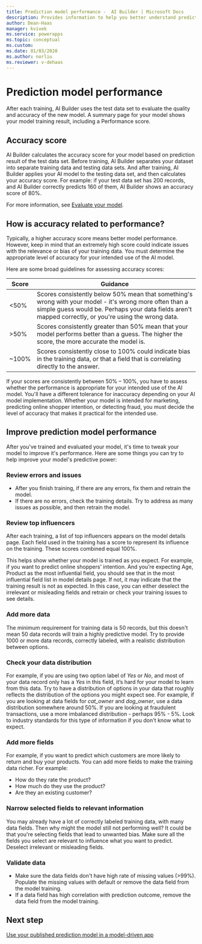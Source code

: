 ```yaml
---
title: Prediction model performance -  AI Builder | Microsoft Docs
description: Provides information to help you better understand prediction model performance, and how performance scores are calculated
author: Dean-Haas
manager: kvivek
ms.service: powerapps
ms.topic: conceptual
ms.custom: 
ms.date: 01/03/2020
ms.author: norliu
ms.reviewer: v-dehaas
---
```


# Prediction model performance

After each training, AI Builder uses the test data set to evaluate the quality and accuracy of the new model. A summary page for your model shows your model training result, including a Performance score.

## Accuracy score

AI Builder calculates the accuracy score for your model based on prediction result of the test data set. Before training, AI Builder separates your dataset into separate training data and testing data sets. And after training, AI Builder applies your AI model to the testing data set, and then calculates your accuracy score. For example: if your test data set has 200 records, and AI Builder correctly predicts 160 of them, AI Builder shows an accuracy score of 80%.

For more information, see [Evaluate your model](manage-model.md#evaluate-your-model).

## How is accuracy related to performance?

Typically, a higher accuracy score means better model performance. However, keep in mind that an extremely high score could indicate issues with the relevance or bias of your training data. You must determine the appropriate level of accuracy for your intended use of the AI model.

Here are some broad guidelines for assessing accuracy scores:

|Score |Guidance  |
|---------|---------|
|<50%|Scores consistently below 50% mean that something's wrong with your model - it's wrong more often than a simple guess would be. Perhaps your data fields aren't mapped correctly, or you're using the wrong data. |
|>50% |Scores consistently greater than 50% mean that your model performs better than a guess. The higher the score, the more accurate the model is.|
|~100%|Scores consistently close to 100% could indicate bias in the training data, or that a field that is correlating directly to the answer. |

If your scores are consistently between 50% – 100%, you have to assess whether the performance is appropriate for your intended use of the AI model. You'll have a different tolerance for inaccuracy depending on your AI model implementation. Whether your model is intended for marketing, predicting online shopper intention, or detecting fraud, you must decide the level of accuracy that makes it practical for the intended use.

## Improve prediction model performance

After you've trained and evaluated your model, it's time to tweak your model to improve it's performance. Here are some things you can try to help improve your model's predictive power:

### Review errors and issues

- After you finish training, if there are any errors, fix them and retrain the model.
- If there are no errors, check the training  details. Try to address as many issues as possible, and then retrain the model.

### Review top influencers

After each training, a list of top influencers appears on the model details page. Each field used in the training has a score to represent its influence on the training. These scores combined equal 100%.

This helps show whether your model is trained as you expect. For example, if you want to predict online shoppers’ intention. And you’re expecting Age, Product as the most influential field, you should see that in the most influential field list in model details page. If not, it may indicate that the training result is not as expected. In this case, you can either deselect the irrelevant or misleading fields and retrain or check your training issues to see details.


### Add more data

The minimum requirement for training data is 50 records, but this doesn't mean 50 data records will train a highly predictive model. Try to provide 1000 or more data records, correctly labeled, with a realistic distribution between options.

### Check your data distribution

For example, if you are using two option label of *Yes* or *No*, and most of your data record only has a *Yes* in this field, it’s hard for your model to learn from this data. Try to have a distribution of options in your data that roughly reflects the distribution of the options you might expect see. For example, if you are looking at data fields for *cat_owner* and *dog_owner*, use a data distribution somewhere around 50%. If you are looking at fraudulent transactions, use a more imbalanced distribution - perhaps 95% - 5%. Look to industry standards for this type of information if you don't know what to expect.

### Add more fields

For example, if you want to predict which customers are more likely to return and buy your products. You can add more fields to make the training data richer.  For example:

- How do they rate the product?
- How much do they use the product?
- Are they an existing customer?

### Narrow selected fields to relevant information

You may already have a lot of correctly labeled training data, with many data fields. Then why might the model still not performing well? It could be that you're selecting fields that lead to unwanted bias. Make sure all the fields you select are relevant to influence what you want to predict. Deselect irrelevant or misleading fields.

### Validate data

- Make sure the data fields  don't have high rate of missing values (>99%). Populate the missing values with default or remove the data field from the model training.
- If a data field has high correlation with prediction outcome, remove the data field from the model training.  

## Next step

[Use your published prediction model in a model-driven app](prediction-model-driven-app.md)
